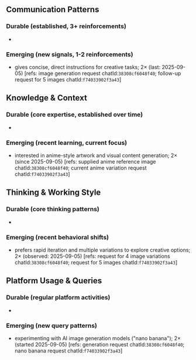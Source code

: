 ## Communication Patterns
### Durable (established, 3+ reinforcements)
-

### Emerging (new signals, 1-2 reinforcements)
- gives concise, direct instructions for creative tasks; 2× (last: 2025-09-05) [refs: image generation request chatId:`38308cf6048f40`; follow-up request for 5 images chatId:`f74033902f3a43`]

## Knowledge & Context
### Durable (core expertise, established over time)
-

### Emerging (recent learning, current focus)
- interested in anime-style artwork and visual content generation; 2× (since 2025-09-05) [refs: supplied anime reference image chatId:`38308cf6048f40`; current anime variation request chatId:`f74033902f3a43`]

## Thinking & Working Style
### Durable (core thinking patterns)
-

### Emerging (recent behavioral shifts)
- prefers rapid iteration and multiple variations to explore creative options; 2× (observed: 2025-09-05) [refs: request for 4 image variations chatId:`38308cf6048f40`; request for 5 images chatId:`f74033902f3a43`]

## Platform Usage & Queries
### Durable (regular platform activities)
-

### Emerging (new query patterns)
- experimenting with AI image generation models ("nano banana"); 2× (started 2025-09-05) [refs: generation request chatId:`38308cf6048f40`; nano banana request chatId:`f74033902f3a43`]